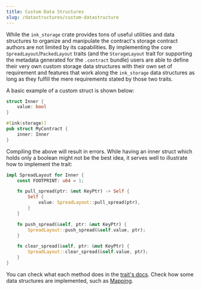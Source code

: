 ```yaml
---
title: Custom Data Structures
slug: /datastructures/custom-datastructure
---
```


While the `ink_storage` crate provides tons of useful utilities and data structures to organize and manipulate the contract's storage contract authors are not limited by its capabilities. By implementing the core `SpreadLayout`/`PackedLayout` traits (and the `StorageLayout` trait for supporting the metadata generated for the `.contract` bundle) users are able to define their very own custom storage data structures with their own set of requirement and features that work along the `ink_storage` data structures as long as they fulfill the mere requirements stated by those two traits.

A basic example of a custom struct is shown below:

``` rust
struct Inner {
    value: bool
}

#[ink(storage)]
pub struct MyContract {
    inner: Inner
}
```

Compiling the above will result in errors. While having an inner struct which holds only a boolean might not be the best idea, it serves well to illustrate how to implement the trait:

``` rust
impl SpreadLayout for Inner {
    const FOOTPRINT: u64 = 1;

    fn pull_spread(ptr: &mut KeyPtr) -> Self {
        Self {
            value: SpreadLayout::pull_spread(ptr),
        }
    }

    fn push_spread(&self, ptr: &mut KeyPtr) {
        SpreadLayout::push_spread(&self.value, ptr);
    }

    fn clear_spread(&self, ptr: &mut KeyPtr) {
        SpreadLayout::clear_spread(&self.value, ptr);
    }
}

```

You can check what each method does in the [trait's docs](https://docs.rs/ink_storage/3.3.1/ink_storage/traits/trait.SpreadLayout.html). Check how some data structures are implemented, such as [Mapping](https://docs.rs/ink_storage/3.3.1/src/ink_storage/lazy/mapping.rs.html#113).
